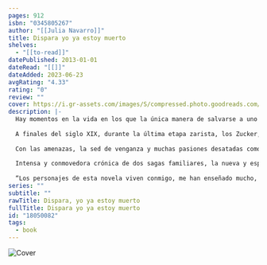 ```yaml
---
pages: 912
isbn: "0345805267"
author: "[[Julia Navarro]]"
title: Dispara yo ya estoy muerto
shelves:
  - "[[to-read]]"
datePublished: 2013-01-01
dateRead: "[[]]"
dateAdded: 2023-06-23
avgRating: "4.33"
rating: "0"
review: ""
cover: https://i.gr-assets.com/images/S/compressed.photo.goodreads.com/books/1373998153l/18050082.jpg
description: |-
  Hay momentos en la vida en los que la única manera de salvarse a uno mismo es muriendo o matando.  
    
  A finales del siglo XIX, durante la última etapa zarista, los Zucker, perseguidos por ser judíos, tienen que abandonar Rusia huyendo del horror y la sinrazón. A su llegada a la Tierra Prometida, Samuel Zucker adquiere las tierras de los Ziad, una familia árabe encabezada por Ahmed. Entre él y Samuel nace un fuerte vínculo, una sólida amistad que, por encima de las diferencias religiosas y políticas, se mantiene generación tras generación.  
    
  Con las amenazas, la sed de venganza y muchas pasiones desatadas como telón de fondo, las vidas entrecruzadas de los Zucker y los Ziad conforman un mosaico de traiciones y sufrimientos, de amores posibles e imposibles, al tiempo que plasman la gran aventura de vivir y convivir en un territorio marcado por la intolerancia.  
    
  Intensa y conmovedora crónica de dos sagas familiares, la nueva y esperadísima novela de Julia Navarro nos adentra en las vidas de personas con nombres y apellidos, que luchan por alcanzar sus sueños, y que son responsables de su propio destino.  
    
  “Los personajes de esta novela viven conmigo, me han enseñado mucho, forman parte ya de mi historia personal.” —Julia Navarro
series: ""
subtitle: ""
rawTitle: Dispara, yo ya estoy muerto
fullTitle: Dispara yo ya estoy muerto
id: "18050082"
tags:
  - book
---
```

![Cover](https:&#x2F;&#x2F;i.gr-assets.com&#x2F;images&#x2F;S&#x2F;compressed.photo.goodreads.com&#x2F;books&#x2F;1373998153l&#x2F;18050082.jpg)
